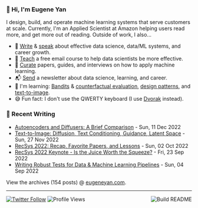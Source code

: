 ### 👋 Hi, I'm Eugene Yan

I design, build, and operate machine learning systems that serve customers at scale. Currently, I'm an Applied Scientist at Amazon helping users read more, and get more out of reading. Outside of work, I also...

- 📝 [Write](https://eugeneyan.com/writing/) & [speak](https://eugeneyan.com/speaking/) about effective data science, data/ML systems, and career growth.
- 🧠 [Teach](https://eugeneyan.com/resources/) a free email course to help data scientists be more effective.
- 📌 [Curate](https://applyingml.com) papers, guides, and interviews on how to apply machine learning.
- 📬 [Send](https://eugeneyan.com/subscribe/) a newsletter about data science, learning, and career.
- 🌱 I'm learning: [Bandits](https://eugeneyan.com/writing/bandits/) & [counterfactual evaluation](https://eugeneyan.com/writing/counterfactual-evaluation/), [design patterns](https://github.com/eugeneyan/design-patterns), and [text-to-image](https://eugeneyan.com/writing/text-to-image/).
- 😅 Fun fact: I don't use the QWERTY keyboard (I use [Dvorak](https://en.wikipedia.org/wiki/Dvorak_keyboard_layout) instead).

### 📝 Recent Writing

<!-- writing starts -->
* [Autoencoders and Diffusers: A Brief Comparison](https://eugeneyan.com//writing/autoencoders-vs-diffusers/) - Sun, 11 Dec 2022
* [Text-to-Image: Diffusion, Text Conditioning, Guidance, Latent Space](https://eugeneyan.com//writing/text-to-image/) - Sun, 27 Nov 2022
* [RecSys 2022: Recap, Favorite Papers, and Lessons](https://eugeneyan.com//writing/recsys2022/) - Sun, 02 Oct 2022
* [RecSys 2022 Keynote - Is the Juice Worth the Squeeze?](https://eugeneyan.com//speaking/recsys2022-keynote/) - Fri, 23 Sep 2022
* [Writing Robust Tests for Data & Machine Learning Pipelines](https://eugeneyan.com//writing/testing-pipelines/) - Sun, 04 Sep 2022
<!-- writing ends -->

View the archives (<!-- writing_count starts -->154<!-- writing_count ends --> posts) @ [eugeneyan.com](https://eugeneyan.com).

---
[![Twitter Follow](https://img.shields.io/twitter/follow/eugeneyan?label=Follow&style=social)](https://twitter.com/eugeneyan) ![Profile Views](https://gpvc.arturio.dev/eugeneyan)<a href="https://github.com/eugeneyan/eugeneyan/actions"><img src="https://github.com/eugeneyan/eugeneyan/workflows/Build%20README/badge.svg?branch=master" align="right" alt="Build README"></a>
